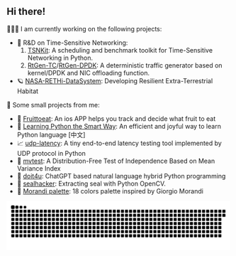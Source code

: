 ## Hi there!

🧑🏽‍💻 I am currently working on the following projects:

- 🔬 R&D on Time-Sensitive Networking: 
    1. [TSNKit](https://github.com/ChuanyuXue/tsnkit): A scheduling and benchmark toolkit for Time-Sensitive Networking in Python.
    2. [RtGen-TC](https://github.com/ChuanyuXue/RPiTSN)/[RtGen-DPDK](https://github.com/ChuanyuXue/rtgen-dpdk): A deterministic traffic generator based on kernel/DPDK and NIC offloading function.
- 🪐 [NASA-RETHi-DataSystem](https://github.com/ChuanyuXue/NASA-RETHi-DataService): Developing Resilient Extra-Terrestrial Habitat

🤷 Some small projects from me:
- 🍋 [Fruittoeat](https://apps.apple.com/us/app/fruittoeat/id6499253474): An ios APP helps you track and decide what fruit to eat
- 🧸 [Learning Python the Smart Way](https://github.com/datawhalechina/learn-python-the-smart-way): An efficient and joyful way to learn Python language \[中文\]
- 📈 [udp-latency](https://github.com/ChuanyuXue/udp-latency): A tiny end-to-end latency testing tool implemented by UDP protocol in Python
- 📐 [mvtest](https://github.com/ChuanyuXue/MVTest): A Distribution-Free Test of Independence Based on Mean Variance Index
- 🐶 [doit4u](https://github.com/ChuanyuXue/doit4u): ChatGPT based natural language hybrid Python programming
- 🦭 [sealhacker](https://github.com/ChuanyuXue/sealhacker): Extracting seal with Python OpenCV.
- 🎨 [Morandi palette](https://medium.com/@skewcy/hackers-and-painters-crafting-an-academic-color-palette-inspired-by-giorgio-morandi-c1cb792f8b74): 18 colors palette inspired by Giorgio Morandi


![Snake animation](https://github.com/chuanyuxue/chuanyuxue/blob/output/github-contribution-grid-snake.svg)
